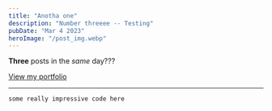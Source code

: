 ```yaml
---
title: "Anotha one"
description: "Number threeee -- Testing"
pubDate: "Mar 4 2023"
heroImage: "/post_img.webp"
---
```


**Three** posts in the *same* day???

[View my portfolio](https://ryanjones.netlify.app)

---

```
some really impressive code here

```




